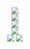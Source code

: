 <div align="center">
<img src="https://capsule-render.vercel.app/api?type=soft&color=0:F2F7F2,100:CAF1CA&height=40&section=header&text=Iain%20Hoolahan&fontSize=25&fontColor=0366d6&fontAlignY=57" href="https://github.com/HOOLAHAN/CV"/>
</div>

<div align="center">
<a href="https://github.com/HOOLAHAN/CV"><img src="https://capsule-render.vercel.app/api?type=soft&color=0:F2F7F2,100:CAF1CA&height=40&section=header&text=Curriculum%20Vitae&fontSize=20&fontColor=0366d6&fontAlignY=57"/></a>
</div>

<div align="center">
<a href="https://www.linkedin.com/in/iain-hoolahan-a51a41b8/"><img src="https://capsule-render.vercel.app/api?type=soft&color=0:F2F7F2,100:CAF1CA&height=40&section=header&text=LinkedIn%20Profile&fontSize=20&fontColor=0366d6&fontAlignY=57"/></a>
</div>

<div align="center">
  <img src="http://github-profile-summary-cards.vercel.app/api/cards/profile-details?username=HOOLAHAN&theme=github"/>
</div>

<div align="center">
  <img src="http://github-profile-summary-cards.vercel.app/api/cards/most-commit-language?username=HOOLAHAN&theme=github"/>
  <img src="http://github-profile-summary-cards.vercel.app/api/cards/repos-per-language?username=HOOLAHAN&theme=github"/>
</div>
